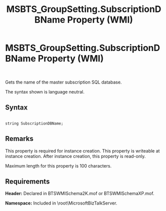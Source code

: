 ﻿---
title: MSBTS_GroupSetting.SubscriptionDBName Property (WMI)
TOCTitle: MSBTS_GroupSetting.SubscriptionDBName Property (WMI)
ms:assetid: 5af4eefa-9cac-4756-b311-d133ab0e1bd7
ms:mtpsurl: https://msdn.microsoft.com/en-us/library/Aa560331(v=BTS.80)
ms:contentKeyID: 51528269
ms.date: 08/30/2017
mtps_version: v=BTS.80
---

# MSBTS\_GroupSetting.SubscriptionDBName Property (WMI)

 

Gets the name of the master subscription SQL database.

The syntax shown is language neutral.

## Syntax

``` 
  
string SubscriptionDBName;  
```

## Remarks

This property is required for instance creation. This property is writeable at instance creation. After instance creation, this property is read-only.

Maximum length for this property is 100 characters.

## Requirements

**Header:** Declared in BTSWMISchema2K.mof or BTSWMISchemaXP.mof.

**Namespace:** Included in \\root\\MicrosoftBizTalkServer.

